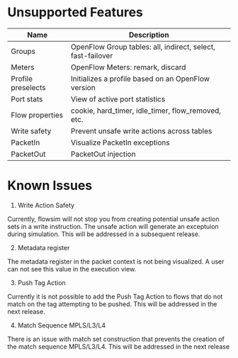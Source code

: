 # Unsupported Features

|  Name                | Description                                                   |
| -------------------- | ------------------------------------------------------------- |
|  Groups              | OpenFlow Group tables: all, indirect, select, fast-failover   |
|  Meters              | OpenFlow Meters: remark, discard                              |
|  Profile preselects  | Initializes a profile based on an OpenFlow version            |
|  Port stats          | View of active port statistics                                |
|  Flow properties     | cookie, hard_timer, idle_timer, flow_removed, etc.            |
|  Write safety        | Prevent unsafe write actions across tables                    |
|  PacketIn            | Visualize PacketIn exceptions                                 |
|  PacketOut           | PacketOut injection                                           |

# Known Issues

1. Write Action Safety

  Currently, flowsim will not stop you from creating potential unsafe action 
  sets in a write instruction. The unsafe action will generate an exceptuion
  during simulation. This will be addressed in a subsequent release.

2. Metadata register

  The metadata register in the packet context is not being visualized. A user
  can not see this value in the execution view.
  
3. Push Tag Action

  Currently it is not possible to add the Push Tag Action to flows that do not 
  match on the tag attempting to be pushed. This will be addressed in the next
  release.
  
4. Match Sequence MPLS/L3/L4

  There is an issue with match set construction that prevents the creation of 
  the match sequence MPLS/L3/L4. This will be addressed in the next release
  

